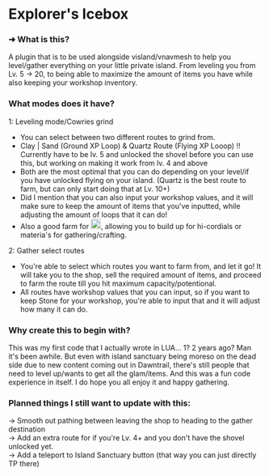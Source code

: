 # Explorer's Icebox

### ➜ What is this?
A plugin that is to be used alongside visland/vnavmesh to help you level/gather everything on your little private island. From leveling you from Lv. 5 -> 20, to being able to maximize the amount of items you have while also keeping your workshop inventory.

### What modes does it have?
1: Leveling mode/Cowries grind
- You can select between two different routes to grind from.
- Clay | Sand (Ground XP Loop) & Quartz Route (Flying XP Looop) !! Currently have to be lv. 5 and unlocked the shovel before you can use this, but working on making it work from lv. 4 and above
- Both are the most optimal that you can do depending on your level/if you have unlocked flying on your island. (Quartz is the best route to farm, but can only start doing that at Lv. 10+)
- Did I mention that you can also input your workshop values, and it will make sure to keep the amount of items that you've inputted, while adjusting the amount of loops that it can do!
- Also a good farm for <img src="https://github.com/user-attachments/assets/df366124-1406-4504-b1b5-1d17efdfc276" width="20">, allowing you to build up for hi-cordials or materia's for gathering/crafting.

2: Gather select routes
- You're able to select which routes you want to farm from, and let it go! It will take you to the shop, sell the required amount of items, and proceed to farm the route till you hit maximum capacity/potentional. 
- All routes have workshop values that you can input, so if you want to keep Stone for your workshop, you're able to input that and it will adjust how many it can do.

### Why create this to begin with?
This was my first code that I actually wrote in LUA... 1? 2 years ago? Man it's been awhile. But even with island sanctuary being moreso on the dead side due to new content coming out in Dawntrail, there's still people that need to level up/wants to get all the glam/items. And this was a fun code experience in itself. I do hope you all enjoy it and happy gathering.

### Planned things I still want to update with this:  
-> Smooth out pathing between leaving the shop to heading to the gather destination  
-> Add an extra route for if you're Lv. 4+ and you don't have the shovel unlocked yet.   
-> Add a teleport to Island Sanctuary button (that way you can just directly TP there)
